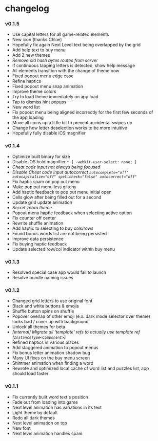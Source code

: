 # changelog

### v0.1.5
- Use capital letters for all game-related elements
- New icon (thanks Chloe)
- Hopefully fix again Next Level text being overlapped by the grid
- Add help text to buy menu
- Add 2 new themes
- *Remove old hash bytes routes from server*
- If continuous tapping letters is detected, show help message
- All elements transition with the change of theme now
- Fixed popout menu edge case
- Refine haptics
- Fixed popout menu snap animation
- Improve theme colors
- Try to load theme immediately on app load
- Tap to dismiss hint popups
- New word list
- Fix popout menu being aligned incorrectly for the first few seconds of the app loading
- Move all icons up a little bit to prevent accidental swipes up
- Change how letter deselection works to be more intuitive
- Hopefully fully disable iOS magnifier

### v0.1.4

- Optimize built binary for size
- Disable iOS hold magnifier `* { -webkit-user-select: none; }`
- *Cheat code input not always being focused*
- *Disable Cheat code input autocorrect `autocomplete="off" autocapitalize="off" spellcheck="false" autocorrect="off"`*
- Fix haptic spam on pop out menu
- Make pop out menu less glitchy
- Add haptic feedback to pop out menu initial open
- Cells glow after being filled out for a second
- Update grid update animation
- *Secret zebra theme*
- Popout menu haptic feedback when selecting active option
- Fix counter off center
- Rewrite shuffle animation
- Add haptic to selecting to buy cols/rows
- Found bonus words list are not being persisted
- Improve data persistence
- Fix buying haptic feedback
- Update selected row/col indicator within buy menu

### v0.1.3

- Resolved special case app would fail to launch
- Resolve bundle naming issues

### v0.1.2

- Changed grid letters to use original font
- Black and white buttons & emojis
- Shuffle button spins on shuffle
- Popover overlap of other emoji (e.x. dark mode selector over theme) looks bad / cover up with background
- Unlock all themes for beta
- *\[internal\] Migrate all 'template' refs to actually use template ref (`InstanceType<Component>`)*
- Refined haptics in various places
- Add staggered animation to popout menus
- Fix bonus letter animation shadow bug
- Many UI fixes on the buy menu screen
- Shimmer animation when finding a word
- Rewrote and optimized local cache of word list and puzzles list, app should load faster

### v0.1.1

- Fix currently built word text's position
- Fade out from loading into game
- Next level animation has variations in its text
- Light theme by default
- Redo all dark themes
- Next level animation on top
- New font
- Next level animation handles spam 
